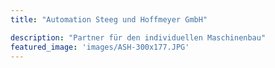 ```yaml
---
title: "Automation Steeg und Hoffmeyer GmbH"

description: "Partner für den individuellen Maschinenbau"
featured_image: 'images/ASH-300x177.JPG'
---
```


